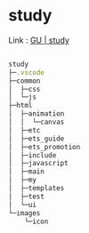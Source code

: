 # study

Link : [GU | study](https://ioabcoi.github.io/study/ "study")

```javascript

study
├─.vscode
├─common
│  ├─css
│  └─js
├─html
│  ├─animation
│  │  └─canvas
│  ├─etc
│  ├─ets_guide
│  ├─ets_promotion
│  ├─include
│  ├─javascript
│  ├─main
│  ├─my
│  ├─templates
│  ├─test
│  └─ui
└─images
    └─icon

```

```javascript
```


